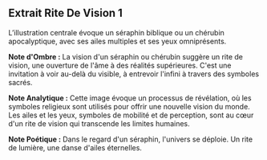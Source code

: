 ## Extrait Rite De Vision 1

L’illustration centrale évoque un séraphin biblique ou un chérubin apocalyptique, avec ses ailes multiples et ses yeux omniprésents.

**Note d'Ombre :** La vision d'un séraphin ou chérubin suggère un rite de vision, une ouverture de l'âme à des réalités supérieures. C'est une invitation à voir au-delà du visible, à entrevoir l'infini à travers des symboles sacrés.

**Note Analytique :** Cette image évoque un processus de révélation, où les symboles religieux sont utilisés pour offrir une nouvelle vision du monde. Les ailes et les yeux, symboles de mobilité et de perception, sont au cœur d'un rite de vision qui transcende les limites humaines.

**Note Poétique :** Dans le regard d'un séraphin, l'univers se déploie. Un rite de lumière, une danse d'ailes éternelles.
